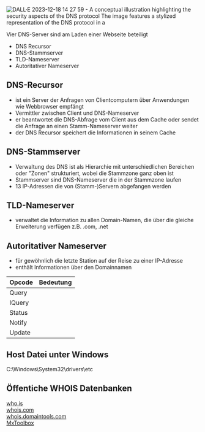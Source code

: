 
![DALL·E 2023-12-18 14 27 59 - A conceptual illustration highlighting the security aspects of the DNS protocol  The image features a stylized representation of the DNS protocol in a](https://github.com/Soufiane1699/Network-Security/assets/65159180/8dbb1428-b914-4309-b2a1-ca4e510546cf)

Vier DNS-Server sind am Laden einer Webseite beteiligt
- DNS Recursor
- DNS-Stammserver
- TLD-Nameserver
- Autoritativer Nameserver 

## DNS-Recursor
- ist ein Server der Anfragen von Clientcomputern über Anwendungen wie Webbrowser empfängt
- Vermittler zwischen Client und DNS-Nameserver
- er beantwortet die DNS-Abfrage vom Client aus dem Cache oder sendet die Anfrage an einen Stamm-Nameserver weiter
- der DNS Recursor speichert die Informationen in seinem Cache 

## DNS-Stammserver
- Verwaltung des DNS ist als Hierarchie mit unterschiedlichen Bereichen oder "Zonen" strukturiert, wobei die Stammzone 
ganz oben ist
- Stammserver sind DNS-Nameserver die in der Stammzone laufen
- 13 IP-Adressen die von (Stamm-)Servern abgefangen werden 

## TLD-Nameserver
- verwaltet die Information zu allen Domain-Namen, die über die gleiche Erweiterung verfügen z.B. .com, .net

## Autoritativer Nameserver
- für gewöhnlich die letzte Station auf der Reise zu einer IP-Adresse
- enthält Informationen über den Domainnamen


| Opcode        | Bedeutung     |
| ------------- | ------------- |
| Query         |               |
| IQuery        |               |
| Status        |               |
| Notify        |               |
| Update        |               |

## Host Datei unter Windows 
C:\Windows\System32\drivers\etc

## Öffentiche WHOIS Datenbanken
[who.is](https://who.is/)<br>
[whois.com](https://www.whois.com/whois/)<br>
[whois.domaintools.com](https://whois.domaintools.com/)<br>
[MxToolbox](https://mxtoolbox.com/)

